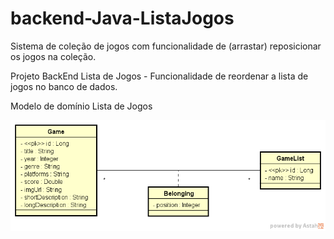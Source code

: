 # backend-Java-ListaJogos
Sistema de coleção de jogos com funcionalidade de (arrastar) reposicionar os jogos na coleção.

Projeto BackEnd Lista de Jogos - Funcionalidade de reordenar a lista de jogos no banco de dados.


Modelo de domínio Lista de Jogos

![Modelo de dominio](https://github.com/San4si/backend-Java-ListaJogos/blob/main/src/main/img/dslist-model.png)



